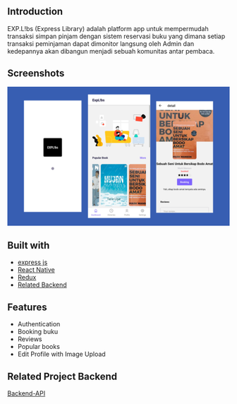 ## Introduction

EXP.L!bs (Express Library) adalah platform app untuk mempermudah transaksi simpan pinjam dengan sistem reservasi buku yang dimana setiap transaksi peminjaman dapat dimonitor langsung oleh Admin dan kedepannya akan dibangun menjadi sebuah komunitas antar pembaca.

## Screenshots

![Screenshot App](/images/ss.png)

## Built with

- [express js](https://expressjs.com/)
- [React Native](https://reactnative.dev/)
- [Redux](https://redux.js.org/)
- [Related Backend](https://github.com/adam080880/express-library-api)

## Features

- Authentication
- Booking buku
- Reviews
- Popular books
- Edit Profile with Image Upload

## Related Project Backend

[Backend-API](https://github.com/adam080880/express-library-api)

